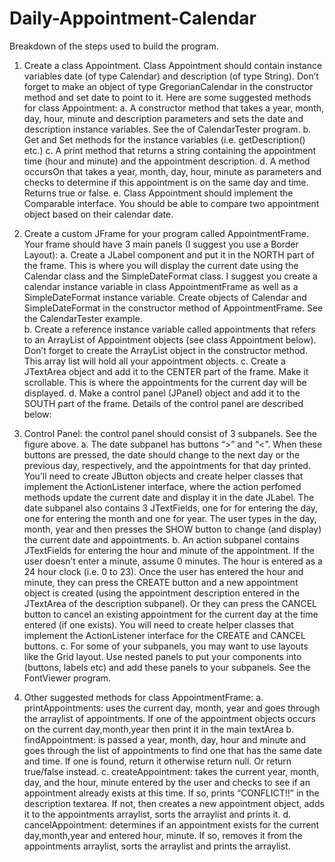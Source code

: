 # Daily-Appointment-Calendar
Breakdown of the steps used to build the program.

1.	Create a class Appointment. Class Appointment should contain instance variables date (of type Calendar) and description (of type String). Don’t forget to make an object of type GregorianCalendar in the constructor method and set date to point to it. Here are some suggested methods for class Appointment:
a.	A constructor method that takes a year, month, day, hour, minute and description parameters and sets the date and description instance variables. See the of CalendarTester program.
b.	Get and Set methods for the instance variables (i.e. getDescription() etc.)
c.	A print method that returns a string containing the appointment time (hour and minute) and the appointment description.
d.	A method occursOn that takes a year, month, day, hour, minute as parameters and checks to determine if this appointment is on the same day and time. Returns true or false.
e.	Class Appointment should implement the Comparable interface. You should be able to compare two appointment object based on their calendar date.

2.	Create a custom JFrame for your program called AppointmentFrame. Your frame should have 3 main panels (I suggest you use a Border Layout): 
a.	Create a JLabel component and put it in the NORTH part of the frame.  This is where you will display the current date using the Calendar class and the SimpleDateFormat class. I suggest you create a calendar instance variable in class AppointmentFrame as well as a SimpleDateFormat instance variable. Create objects of Calendar and SimpleDateFormat in the constructor method of AppointmentFrame. See the CalendarTester example.  
b.	Create a reference instance variable called appointments that refers to an ArrayList of Appointment objects (see class Appointment below). Don’t forget to create the ArrayList object in the constructor method. This array list will hold all your appointment objects. 
c.	Create a JTextArea object and add it to the CENTER part of the frame. Make it scrollable. This is where the appointments for the current day will be displayed.
d.	Make a control panel (JPanel) object and add it to the SOUTH part of the frame. Details of the control panel are described below:
3.	Control Panel: the control panel should consist of 3 subpanels. See the figure above.
a.	The date subpanel has buttons “>” and “<”. When these buttons are pressed, the date should change to the next day or the previous day, respectively, and the appointments for that day printed. You’ll need to create JButton objects and create helper classes that implement the ActionListener interface, where the action perfomed methods update the current date and display it in the date JLabel. The date subpanel also contains 3 JTextFields, one for for entering the day, one for entering the month and one for year. The user types in the day, month, year and then presses the SHOW button to change (and display) the current date and appointments.
b.	An action subpanel contains JTextFields for entering the hour and minute of the appointment. If the user doesn’t enter a minute, assume 0 minutes. The hour is entered as a 24 hour clock (i.e. 0 to 23). Once the user has entered the hour and minute, they can press the CREATE button and a new appointment object is created (using the appointment description entered in the JTextArea of the description subpanel). Or they can press the CANCEL button to cancel an existing appointment for the current day at the time entered (if one exists). You will need to create helper classes that implement the ActionListener interface for the CREATE and CANCEL buttons.
c.	For some of your subpanels, you may want to use layouts like the Grid layout. Use nested panels to put your components into (buttons, labels etc) and add these panels to your subpanels. See the FontViewer program.

4.	Other suggested methods for class AppointmentFrame:
a.	printAppointments: uses the current day, month, year and goes through the arraylist of appointments. If one of the appointment objects occurs on the current day,month,year then print it in the main textArea
b.	findAppointment: is passed a year, month, day, hour and minute and goes through the list of appointments to find one that has the same date and time. If one is found, return it otherwise return null. Or return true/false instead.
c.	createAppointment: takes the current year, month, day, and the hour, minute entered by the user and checks to see if an appointment already exists at this time. If so, prints “CONFLICT!!” in the description textarea. If not, then creates a new appointment object, adds it to the appointments arraylist, sorts the arraylist and prints it.
d.	cancelAppointment: determines if an appointment exists for the current  day,month,year and entered hour, minute. If so, removes it from the appointments arraylist, sorts the arraylist and prints the arraylist.  
